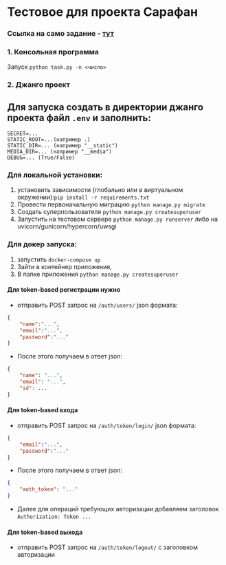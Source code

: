 # Тестовое для проекта Сарафан

### Cсылка на само задание - [тут](https://docs.google.com/document/d/1ijSd6t5pSGELWKnvswsKViuVC9fISAeG5J54BHO5W5U)

### 1. Консольная программа

Запуск `python task.py -n <число>`

### 2. Джанго проект

## Для запуска создать в директории джанго проекта файл `.env` и заполнить:
```
SECRET=...
STATIC_ROOT=...(например .)
STATIC_DIR=... (например "__static")
MEDIA_DIR=... (например "__media")
DEBUG=... (True/False)
```

### Для локальной установки:
1) установить зависимости (глобально или в виртуальном окружении):`pip install -r requirements.txt`
2) Провести первоначальную миграцию `python manage.py migrate`
3) Создать суперпользователя `python manage.py createsuperuser`
4) Запустить на тестовом сервере `python manage.py runserver` либо на uvicorn/gunicorn/hypercorn/uwsgi

### Для докер запуска:
1) запустить `docker-compose up`
2) Зайти в контейнер приложения,
3) В папке приложения `python manage.py createsuperuser`


#### Для token-based регистрации нужно
- отправить POST запрос на `/auth/users/` json формата:
```json
{	
	"name":"...",
	"email":"...",
	"password":"..."
}
```
- После этого получаем в ответ json:
```json
{
	"name": "...",
	"email": "...",
	"id": ...
}
```

#### Для token-based входа 
- отправить POST запрос на `/auth/token/login/` json формата:
```json
{	
	"email":"...",
	"password":"..."
}
```

- После этого получаем в ответ json:
```json
{
	"auth_token": "..."
}
```

- Далее для операций требующих авторизации добавляем заголовок
`Authorization: Token ...`


#### Для token-based выхода 
- отправить POST запрос на  `/auth/token/logout/` c заголовком авторизации
